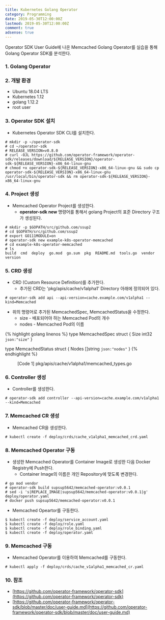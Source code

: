 ```yaml
---
title: Kubernetes Golang Operator
category: Programming
date: 2019-05-30T12:00:00Z
lastmod: 2019-05-30T12:00:00Z
comment: true
adsense: true
---
```


Operator SDK User Guide에 나온 Memcached Golang Operator를 실습을 통해 Golang Operator SDK를 분석한다.

### 1. Golang Operator

### 2. 개발 환경

* Ubuntu 18.04 LTS
* Kubernetes 1.12
* golang 1.12.2
* root user

### 3. Operator SDK 설치

* Kubernetes Operator SDK CLI를 설치한다.

~~~
# mkdir -p ~/operator-sdk
# cd ~/operator-sdk
# RELEASE_VERSION=v0.8.0
# curl -OJL https://github.com/operator-framework/operator-sdk/releases/download/${RELEASE_VERSION}/operator-sdk-${RELEASE_VERSION}-x86_64-linux-gnu
# chmod +x operator-sdk-${RELEASE_VERSION}-x86_64-linux-gnu && sudo cp operator-sdk-${RELEASE_VERSION}-x86_64-linux-gnu /usr/local/bin/operator-sdk && rm operator-sdk-${RELEASE_VERSION}-x86_64-linux-gnu
~~~

### 4. Project 생성

* Memcached Operator Project를 생성한다.
  * **operator-sdk new** 명령어를 통해서 golang Project의 표준 Directory 구조가 생성된다.

~~~
# mkdir -p $GOPATH/src/github.com/ssup2 
# cd $GOPATH/src/github.com/ssup2
# export GO111MODULE=on
# operator-sdk new example-k8s-operator-memcached 
# cd example-k8s-operator-memcached
# ls 
build  cmd  deploy  go.mod  go.sum  pkg  README.md  tools.go  vendor  version
~~~

### 5. CRD 생성

* CRD (Custom Resource Definition)를 추가한다.
  * 추가된 CRD는 'pkg/apis/cache/v1alpha1' Directory 아래에 정의되어 있다.

~~~
# operator-sdk add api --api-version=cache.example.com/v1alpha1 --kind=Memcached
~~~

* 위의 명령어로 추가된 MemcachedSpec, MemcachedStatus을 수정한다.
  * size - 배포되어야 하는 Memcached Pod의 개수
  * nodes - Memcached Pod의 이름

{% highlight golang linenos %}
type MemcachedSpec struct {
	Size int32 `json:"size"`
}

type MemcachedStatus struct {
	Nodes []string `json:"nodes"`
}
{% endhighlight %}
<figure>
<figcaption class="caption">[Code 1] pkg/apis/cache/v1alpha1/memcached_types.go</figcaption>
</figure>

### 6. Controller 생성

* Controller를 생성한다.

~~~
# operator-sdk add controller --api-version=cache.example.com/v1alpha1 --kind=Memcached
~~~

### 7. Memcached CR 생성

* Memcached CR을 생성한다.

~~~
# kubectl create -f deploy/crds/cache_v1alpha1_memcached_crd.yaml
~~~

### 8. Memcached Operator 구동

* 생성한 Memcached Operator를 Container Image로 생성한 다음 Docker Registry에 Push한다.
  * Container Image의 이름은 개인 Repository에 맞도록 변경한다.

~~~
# go mod vendor
# operator-sdk build supsup5642/memcached-operator:v0.0.1
# sed -i 's|REPLACE_IMAGE|supsup5642/memcached-operator:v0.0.1|g' deploy/operator.yaml
# docker push supsup5642/memcached-operator:v0.0.1
~~~

* Memcached Opeartor를 구동한다.

~~~
$ kubectl create -f deploy/service_account.yaml
$ kubectl create -f deploy/role.yaml
$ kubectl create -f deploy/role_binding.yaml
$ kubectl create -f deploy/operator.yaml
~~~

### 9. Memcached 구동

* Memcached Operator를 이용하여 Memcached를 구동한다.

~~~
# kubectl apply -f deploy/crds/cache_v1alpha1_memcached_cr.yaml
~~~

### 10. 참조

* [https://github.com/operator-framework/operator-sdk](https://github.com/operator-framework/operator-sdk)
* [https://github.com/operator-framework/operator-sdk/blob/master/doc/user-guide.md](https://github.com/operator-framework/operator-sdk/blob/master/doc/user-guide.md)
